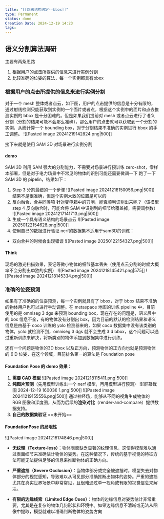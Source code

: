 ```yaml
---
title: "[[四级结构绑定--bbox]]"
type: Permanent
status: done
Creation Date: 2024-12-19 14:23
tags:
---
```

## 语义分割算法调研
主要有两条思路
1. 根据用户的点击所提供的信息来进行实例分割
2. 比较准确的位姿的算法，每一个实例都具有bbox
   
### 根据用户的点击所提供的信息来进行实例分割
对于一个 mesh 整体或者点云，如下图，用户的点击提供的信息是十分有限的，通过射线检测只能获取到实例的一个面片或者点，根据这个实例中的面片和点去推测实例的 bbox 是十分困难的。但是如果我们提前对 mesh 或者点云进行了语义分割（分割的结果可能不会那么准确），那么用户的点击就可以获取到一个分割的实例，从而计算一个 bounding box，对于分割结果不准确的实例进行 bbox 的手工调整。
![[Pasted image 20241219142824.png|500]]

接下来就是使用 SAM 3D 对场景进行实例分割
#### demo
SAM 3D 利用 SAM 强大的分割能力，不需要对场景进行预训练 zero-shot，零样本部署，但是对于电力场景中不常见的物体的识别可能还需要微调一下
跑了一下 SAM 3D 的 pipelin，结果如下：
1. Step 3 分割最细的一个步骤
![[Pasted image 20241218150056.png|500]]
结果不是很准确，但是个实例大致的位置是可以的
2. 反向融合，合并同类项
针对变电箱中的刀闸，能否顺利识别出来呢？（该模型 step 4 反向融合时，可能会将 SAM 中识别到的细节给覆盖掉，需要调参数）
![[Pasted image 20241217141713.png|500]]
3. 生成一个具有语义结构的场景点云
![[Pasted image 20250122154628.png|500]]
4. 使用自己的数据进行验证
nerf的数据集不适用于sam3D的训练：
- 双向合并的时候会出现错误
![[Pasted image 20250122154327.png|500]]
#### Think
现场的激光扫描效果，表记等微小物体的细节基本丢失（使用点云分割的时候大概率不会分割出单独的实例）
![[Pasted image 20241218145421.png|575]] ![[Pasted image 20241218145334.png|500]]
### 准确的位姿预测
如果有了准确的的位姿预测，每一个实例就具有了 bbox，对于 bbox 结果不准确的物体用户也可以进行手动调整。在 metaspace 地图的训练 pipeline 中，目前使用的是 omniseg 3 dgs 来预测 bounding box，现在存在的问题是，语义层中的 box 信息不全，有的物体没有分割出 box，因为目前的默认的检测结果和语义信息是由基于 coco 训练的 yolo 检测器来的，如果 coco 数据集中没有该类别的物体，yolo 就检测不到，omniseg 3 dgs 就不会生成 3 d bbox，这个问题可以通过重新训练来解决，将新类别的物体添加到数据集中进行训练。

还有一个问题是物体的3D bbox 以及正方向，预测物体的正方向也就是预测物体的 6 D 位姿，在这个领域，目前排名第一的算法是 Foundation pose
   
#### Foundation Pose 的 demo 效果：
1. **需要 CAD 模型**
![[Pasted image 20241218115411.png|500]]
2. **纯图片预测**（先用模型训练出一个 nerf 模型，再用模型进行预测）
![[屏幕截图 2024-12-19 160036 1.png|500]]  ![[Pasted image 20241219155556.png|500]]
通过神经场，能够从不同的视角生成物体的 RGB 图像和深度图，从而为后续的**渲染对比**（render-and-compare）提供数据支持。
3. **自己的数据集验证**
==未开始==
#### FoundationPose 的局限性
![[Pasted image 20241218174846.png|500]]
- **无纹理（Texture-less）**：物体表面缺乏显著的纹理信息，这使得模型难以通过表面细节来准确估计物体的姿势。在这种情况下，传统的基于视觉的特征方法可能无法提供足够的信息来推断物体的正确方向。
    
- **严重遮挡（Severe Occlusion）**：当物体部分或完全被遮挡时，模型失去对物体部分的视觉感知，导致难以从可见部分准确推断出物体的姿势。严重的遮挡尤其在真实世界场景中非常常见，且很难通过单一视角或有限的视觉信息来解决。
    
- **有限的边缘线索（Limited Edge Cues）**：物体的边缘信息对姿势估计非常重要，尤其是在复杂的物体几何形状和环境中。如果边缘信息不清晰或无法从图像中提取，模型就难以准确判断物体的姿势方向
